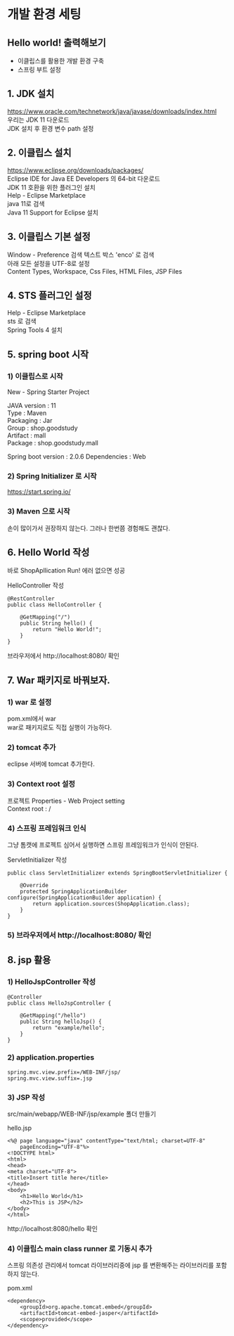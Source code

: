 
# 개발 환경 세팅
## Hello world! 출력해보기
* 이클립스를 활용한 개발 환경 구축
* 스프링 부트 설정

## 1.	JDK 설치
https://www.oracle.com/technetwork/java/javase/downloads/index.html  
우리는 JDK 11 다운로드  
JDK 설치 후 환경 변수 path 설정  


## 2.	이클립스 설치 
https://www.eclipse.org/downloads/packages/  
Eclipse IDE for Java EE Developers 의 64-bit 다운로드  
JDK 11 호환을 위한 플러그인 설치  
Help - Eclipse Marketplace  
java 11로 검색  
Java 11 Support for Eclipse 설치  


## 3.	이클립스 기본 설정
Window - Preference 검색 텍스트 박스 'enco' 로 검색  
아래 모든 설정을 UTF-8로 설정  
Content Types, Workspace, Css Files, HTML Files, JSP Files  


## 4.	STS 플러그인 설정 
Help - Eclipse Marketplace  
sts 로 검색  
Spring Tools 4 설치  


## 5.	spring boot 시작

### 1)	이클립스로 시작
New - Spring Starter Project
 
JAVA version : 11  
Type : Maven  
Packaging : Jar  
Group : shop.goodstudy  
Artifact : mall  
Package : shop.goodstudy.mall  

Spring boot version : 2.0.6
Dependencies : Web


### 2)	Spring Initializer 로 시작
https://start.spring.io/


### 3)	Maven 으로 시작
손이 많이가서 권장하지 않는다. 그러나 한번쯤 경험해도 괜찮다.



## 6.	Hello World 작성
 
바로 ShopApllication Run! 에러 없으면 성공
 
HelloController 작성

    @RestController
    public class HelloController {
    	
    	@GetMapping("/")
    	public String hello() {
    		return "Hello World!";
    	}
    }


브라우저에서 http://localhost:8080/ 확인


## 7.	War 패키지로 바꿔보자.

### 1)	war 로 설정
pom.xml에서 <packaging>war</packaging>  
war로 패키지로도 직접 실행이 가능하다.  

### 2)	tomcat 추가
eclipse 서버에 tomcat 추가한다.  

### 3)	Context root 설정
프로젝트 Properties - Web Project setting  
Context root : /

### 4)	스프링 프레임워크 인식
그냥 톰캣에 프로젝트 심어서 실행하면 스프링 프레임워크가 인식이 안된다.

ServletInitializer 작성

    public class ServletInitializer extends SpringBootServletInitializer {
    
    	@Override
    	protected SpringApplicationBuilder configure(SpringApplicationBuilder application) {
    		return application.sources(ShopApplication.class);
    	}
    }

### 5)	브라우저에서 http://localhost:8080/ 확인


## 8.	jsp 활용


### 1)	HelloJspController 작성

    @Controller
    public class HelloJspController {
    
    	@GetMapping("/hello")
    	public String helloJsp() {
    		return "example/hello";
    	}
    }


### 2)	application.properties

    spring.mvc.view.prefix=/WEB-INF/jsp/
    spring.mvc.view.suffix=.jsp


### 3)	JSP 작성
src/main/webapp/WEB-INF/jsp/example 폴더 만들기

hello.jsp

    <%@ page language="java" contentType="text/html; charset=UTF-8"
        pageEncoding="UTF-8"%>
    <!DOCTYPE html>
    <html>
    <head>
    <meta charset="UTF-8">
    <title>Insert title here</title>
    </head>
    <body>
    	<h1>Hello World</h1>
    	<h2>This is JSP</h2>
    </body>
    </html>

http://localhost:8080/hello 확인



### 4)	이클립스 main class runner 로 기동시 추가
스프링 의존성 관리에서 tomcat 라이브러리중에 jsp 를 변환해주는 라이브러리를 포함하지 않는다.

pom.xml

    <dependency>
    	<groupId>org.apache.tomcat.embed</groupId>
    	<artifactId>tomcat-embed-jasper</artifactId>
    	<scope>provided</scope>
    </dependency>


